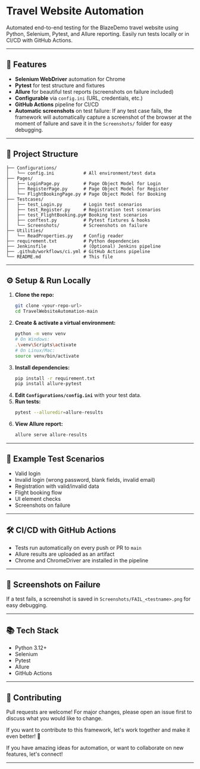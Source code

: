 # Travel Website Automation

Automated end-to-end testing for the BlazeDemo travel website using Python, Selenium, Pytest, and Allure reporting. Easily run tests locally or in CI/CD with GitHub Actions.

---

## 🚀 Features
- **Selenium WebDriver** automation for Chrome
- **Pytest** for test structure and fixtures
- **Allure** for beautiful test reports (screenshots on failure included)
- **Configurable** via `config.ini` (URL, credentials, etc.)
- **GitHub Actions** pipeline for CI/CD
- **Automatic screenshots** on test failure: If any test case fails, the framework will automatically capture a screenshot of the browser at the moment of failure and save it in the `Screenshots/` folder for easy debugging.

---

## 📁 Project Structure
```
├── Configurations/
│   └── config.ini           # All environment/test data
├── Pages/
│   ├── LoginPage.py         # Page Object Model for Login
│   ├── RegisterPage.py      # Page Object Model for Register
│   └── FlightBookingPage.py # Page Object Model for Booking
├── Testcases/
│   ├── test_Login.py        # Login test scenarios
│   ├── test_Register.py     # Registration test scenarios
│   ├── test_FlightBooking.py# Booking test scenarios
│   ├── conftest.py          # Pytest fixtures & hooks
│   └── Screenshots/         # Screenshots on failure
├── Utilities/
│   └── ReadProperties.py    # Config reader
├── requirement.txt          # Python dependencies
├── Jenkinsfile              # (Optional) Jenkins pipeline
├── .github/workflows/ci.yml # GitHub Actions pipeline
└── README.md                # This file
```

---

## ⚙️ Setup & Run Locally

1. **Clone the repo:**
   ```sh
   git clone <your-repo-url>
   cd TravelWebsiteAutomation-main
   ```
2. **Create & activate a virtual environment:**
   ```sh
   python -m venv venv
   # On Windows:
   .\venv\Scripts\activate
   # On Linux/Mac:
   source venv/bin/activate
   ```
3. **Install dependencies:**
   ```sh
   pip install -r requirement.txt
   pip install allure-pytest
   ```
4. **Edit `Configurations/config.ini`** with your test data.
5. **Run tests:**
   ```sh
   pytest --alluredir=allure-results
   ```
6. **View Allure report:**
   ```sh
   allure serve allure-results
   ```

---

## 🧪 Example Test Scenarios
- Valid login
- Invalid login (wrong password, blank fields, invalid email)
- Registration with valid/invalid data
- Flight booking flow
- UI element checks
- Screenshots on failure

---

## 🛠️ CI/CD with GitHub Actions
- Tests run automatically on every push or PR to `main`
- Allure results are uploaded as an artifact
- Chrome and ChromeDriver are installed in the pipeline

---

## 📸 Screenshots on Failure
If a test fails, a screenshot is saved in `Screenshots/FAIL_<testname>.png` for easy debugging.

---

## 📚 Tech Stack
- Python 3.12+
- Selenium
- Pytest
- Allure
- GitHub Actions

---

## 🤝 Contributing
Pull requests are welcome! For major changes, please open an issue first to discuss what you would like to change.

If you want to contribute to this framework, let's work together and make it even better! 🚀

If you have amazing ideas for automation, or want to collaborate on new features, let's connect!

---

